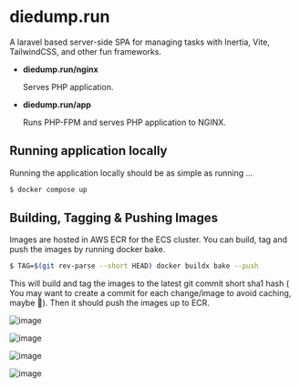 # diedump.run
A laravel based server-side SPA for managing tasks with Inertia, Vite, TailwindCSS, and other fun frameworks.

- **diedump.run/nginx**

  Serves PHP application.
- **diedump.run/app**

  Runs PHP-FPM and serves PHP application to NGINX.

## Running application locally
Running the application locally should be as simple as running ...

```sh
$ docker compose up
```

## Building, Tagging & Pushing Images

Images are hosted in AWS ECR for the ECS cluster. You can build, tag and push the images by running docker bake.

```sh
$ TAG=$(git rev-parse --short HEAD) docker buildx bake --push 
```

This will build and tag the images to the latest git commit short sha1 hash ( You may want to create a commit for each change/image to avoid caching, maybe 🤷). Then it should push the images up to ECR.

![image](https://github.com/user-attachments/assets/23e1c959-41e8-4b12-911d-35b9b76919b2)

![image](https://github.com/user-attachments/assets/b29cbe64-49a5-4a92-8c9a-52c86bfe2cd8)

![image](https://github.com/user-attachments/assets/a31bb09c-4a86-418b-8add-192b342bc75c)

![image](https://github.com/user-attachments/assets/1a4c5148-db18-4f10-9f3e-056f1a626a2e)
